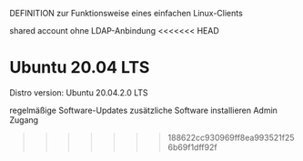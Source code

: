 DEFINITION zur Funktionsweise eines einfachen Linux-Clients

shared account ohne LDAP-Anbindung
<<<<<<< HEAD

Ubuntu 20.04 LTS
=====

Distro version: Ubuntu 20.04.2.0 LTS



regelmäßige Software-Updates
zusätzliche Software installieren
Admin Zugang
>>>>>>> 188622cc930969ff8ea993521f256b69f1dff92f
